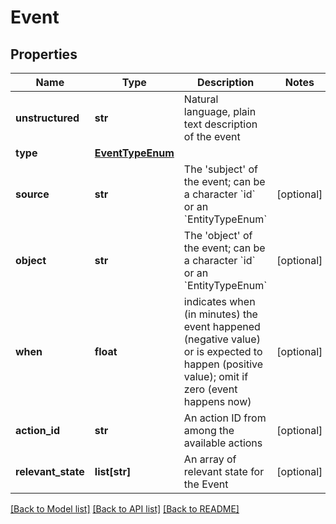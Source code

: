 # Event

## Properties
Name | Type | Description | Notes
------------ | ------------- | ------------- | -------------
**unstructured** | **str** | Natural language, plain text description of the event | 
**type** | [**EventTypeEnum**](EventTypeEnum.md) |  | 
**source** | **str** | The &#x27;subject&#x27; of the event; can be a character &#x60;id&#x60; or an &#x60;EntityTypeEnum&#x60; | [optional] 
**object** | **str** | The &#x27;object&#x27; of the event; can be a character &#x60;id&#x60; or an &#x60;EntityTypeEnum&#x60; | [optional] 
**when** | **float** | indicates when (in minutes) the event happened (negative value) or is expected to happen (positive value); omit if zero (event happens now) | [optional] 
**action_id** | **str** | An action ID from among the available actions | [optional] 
**relevant_state** | **list[str]** | An array of relevant state for the Event | [optional] 

[[Back to Model list]](../README.md#documentation-for-models) [[Back to API list]](../README.md#documentation-for-api-endpoints) [[Back to README]](../README.md)

